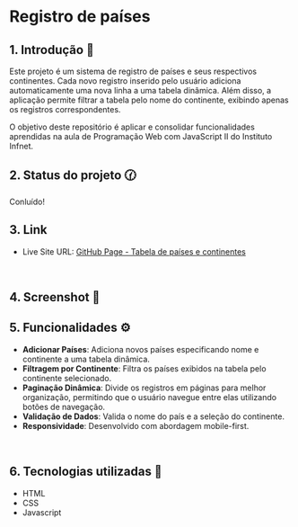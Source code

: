 # Registro de países

## 1. Introdução 📝

Este projeto é um sistema de registro de países e seus respectivos continentes. Cada novo registro inserido pelo usuário adiciona automaticamente uma nova linha a uma tabela dinâmica. Além disso, a aplicação permite filtrar a tabela pelo nome do continente, exibindo apenas os registros correspondentes.

O objetivo deste repositório é aplicar e consolidar funcionalidades aprendidas na aula de Programação Web com JavaScript II do Instituto Infnet.
<br>

## 2. Status do projeto 🕜

Conluído!
<br>

## 3. Link

- Live Site URL: [GitHub Page - Tabela de países e continentes](https://rachelpizane.github.io/tabela_paises/)
<br>

## 4. Screenshot 📸


## 5. Funcionalidades ⚙️

- **Adicionar Países**: Adiciona novos países especificando nome e continente a uma tabela dinâmica.
- **Filtragem por Continente**: Filtra os países exibidos na tabela pelo continente selecionado.
- **Paginação Dinâmica**: Divide os registros em páginas para melhor organização, permitindo que o usuário navegue entre elas utilizando botões de navegação.
- **Validação de Dados**: Valida o nome do país e a seleção do continente.
- **Responsividade**: Desenvolvido com abordagem mobile-first.
<br>

## 6. Tecnologias utilizadas 🔧

 - HTML
 - CSS
 - Javascript


